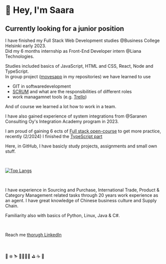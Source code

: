# 👋 Hey, I'm Saara 
  
## Currently looking for a junior position   
I have finished my Full Stack Web Development studies @Business College Helsinki early 2023.  
Did my 6 months internship as Front-End Developer intern @Liana Technologies.   
   
Studies included basics of JavaScript, HTML and CSS, React, Node and TypeScript.  
In group project ([movesapp](https://github.com/SaaraLeppis/movesapp) in my repositories) we have learned to use 
- GIT in softwaredevelopment 
- [SCRUM](https://www.scrum.org/) and what are the responsibilities of different roles
- work managamnet tools (e.g. [Trello](https://trello.com/en)) 

And of course we learned a lot how to work in a team.   

I have also gained experience of system integrations from @Saranen Consulting Oy's Integration Academy program in 2023. 
  
I am proud of gaining  6 ects of  [Full stack open-course](https://fullstackopen.com/) to get more practice, recently (2/2024) I finished the [TypeScript part](https://github.com/SaaraLeppis/full-stack-open-9_2023)

Here, in GitHub, I have basicly study projects, assignments and small own stuff. 

  
 &nbsp;  
 
 
 [![Top Langs](https://github-readme-stats.vercel.app/api/top-langs/?username=SaaraLeppis&theme=chartreuse-dark&layout=compact)](https://github.com/SaaraLeppis/github-readme-stats)

<!-- Statistics: https://github.com/anuraghazra/github-readme-stats -->

 &nbsp;  
 
I have experience in Sourcing and Purchase, International Trade, Product & Category Management related tasks through 20 years work experience as an agent. I have great knowledge of Chinese business culture and Supply Chain. 


Familiarity also with basics of Python, Linux, Java & C#. 
  
 &nbsp;  
 
Reach me [thorugh LinkedIn](linkedin.com/in/saara-leppihalme) 

 &nbsp;  
 
🎿 ❄️ ⛷️   🏃‍♀️🌲🌳    ⛳    ☕   🐶


<!-- Emojis: https://www.webfx.com/tools/emoji-cheat-sheet/ -->
